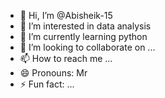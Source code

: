 - 👋 Hi, I’m @Abisheik-15
- 👀 I’m interested in data analysis
- 🌱 I’m currently learning python
- 💞️ I’m looking to collaborate on ...
- 📫 How to reach me ...
- 😄 Pronouns: Mr
- ⚡ Fun fact: ...

<!---
Abisheik-15/Abisheik-15 is a ✨ special ✨ repository because its `README.md` (this file) appears on your GitHub profile.
You can click the Preview link to take a look at your changes.
--->
